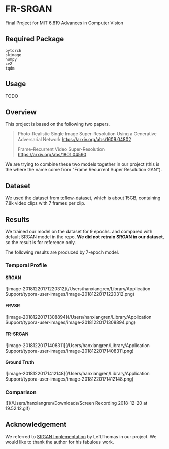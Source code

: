 # FR-SRGAN

Final Project for MIT 6.819 Advances in Computer Vision

## Required Package

```
pytorch
skimage
numpy
cv2
tqdm
```

## Usage

TODO

## Overview

This project is based on the following two papers.

> Photo-Realistic Single Image Super-Resolution Using a Generative Adversarial Network https://arxiv.org/abs/1609.04802
>
> Frame-Recurrent Video Super-Resolution https://arxiv.org/abs/1801.04590

We are trying to combine these two models together in our project (this is the where the name come from "Frame Recurrent Super Resolution GAN").

## Dataset

We used the dataset from [toflow-dataset](http://data.csail.mit.edu/tofu/testset/vimeo_test_clean.zip), which is about 15GB, containing 7.8k video clips with 7 frames per clip.

## Results

We trained our model on the dataset for 9 epochs. and compared with default SRGAN model in the repo. **We did not retrain SRGAN in our dataset**, so the result is for reference only.

The following results are produced by 7-epoch model. 

### Temporal Profile

#### SRGAN

![image-20181220171220312](/Users/hanxiangren/Library/Application Support/typora-user-images/image-20181220171220312.png)

#### FRVSR

![image-20181220171308894](/Users/hanxiangren/Library/Application Support/typora-user-images/image-20181220171308894.png)

#### FR-SRGAN

![image-20181220171408311](/Users/hanxiangren/Library/Application Support/typora-user-images/image-20181220171408311.png)

#### Ground Truth

![image-20181220171412148](/Users/hanxiangren/Library/Application Support/typora-user-images/image-20181220171412148.png)



### Comparison

![](/Users/hanxiangren/Downloads/Screen Recording 2018-12-20 at 19.52.12.gif)

## Acknowledgement

We referred to [SRGAN Implementation](https://github.com/leftthomas/SRGAN) by LeftThomas in our project. We would like to thank the author for his fabulous work.